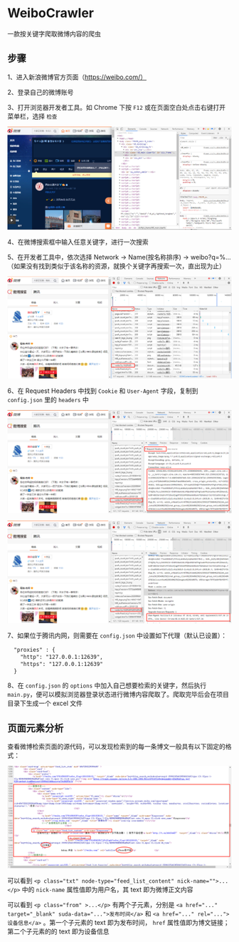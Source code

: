 # WeiboCrawler
一款按关键字爬取微博内容的爬虫

## 步骤
1、进入新浪微博官方页面（https://weibo.com/）

2、登录自己的微博账号

3、打开浏览器开发者工具。如 Chrome 下按 `F12` 或在页面空白处点击右键打开菜单栏，选择 `检查`

![](./screenshots/浏览器开发者工具.png)

4、在微博搜索框中输入任意关键字，进行一次搜索

5、在开发者工具中，依次选择 Network -> Name(按名称排序) -> weibo?q=%...（如果没有找到类似于该名称的资源，就换个关键字再搜索一次，直出现为止）

![](./screenshots/请求.png)

6、在 Request Headers 中找到 `Cookie` 和 `User-Agent` 字段，复制到 `config.json` 里的 `headers` 中

![](./screenshots/cookie.png)

![](./screenshots/user-agent.png)

7、如果位于腾讯内网，则需要在 `config.json` 中设置如下代理（默认已设置）：
```
  "proxies" : {
    "http": "127.0.0.1:12639",
    "https": "127.0.0.1:12639"
  }
```

8、在 `config.json` 的 `options` 中加入自己想要检索的关键字，然后执行 `main.py`，便可以模拟浏览器登录状态进行微博内容爬取了。爬取完毕后会在项目目录下生成一个 excel 文件

## 页面元素分析
查看微博检索页面的源代码，可以发现检索到的每一条博文一般具有以下固定的格式：

![](./screenshots/博文元素.png)

可以看到 `<p class="txt" node-type="feed_list_content" nick-name="">...</p>` 中的 `nick-name` 属性值即为用户名，其 text 即为微博正文内容

可以看到 `<p class="from" >...</p>` 有两个子元素，分别是 `<a href="..." target="_blank" suda-data="...">发布时间</a>` 和 `<a href="..." rel="...">设备信息</a>` 。第一个子元素的 text 即为发布时间， `href` 属性值即为博文链接；第二个子元素的的 text 即为设备信息
